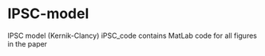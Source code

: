 # IPSC-model
IPSC model (Kernik-Clancy)
iPSC_code contains MatLab code for all figures in the paper
